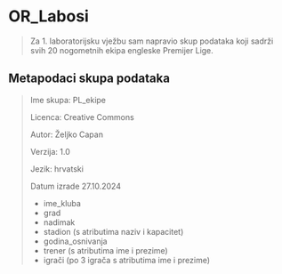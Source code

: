 # OR_Labosi
>Za 1. laboratorijsku vježbu sam napravio skup podataka koji sadrži svih 20 nogometnih ekipa engleske Premijer Lige.
>


## Metapodaci skupa podataka
> Ime skupa: PL_ekipe
>
> Licenca: Creative Commons
>
> Autor: Željko Capan
>
> Verzija: 1.0
>
> Jezik: hrvatski
>
> Datum izrade 27.10.2024
>
> - ime_kluba
> - grad
> - nadimak
> - stadion (s atributima naziv i kapacitet)
> - godina_osnivanja
> - trener (s atributima ime i prezime)
> - igrači (po 3 igrača s atributima ime i prezime)

